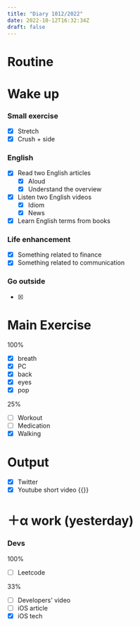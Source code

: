 ```yaml
---
title: "Diary 1012/2022"  
date: 2022-10-12T16:32:34Z
draft: false
---
```


# Routine

# Wake up

### Small exercise

- [x]  Stretch
- [x]  Crush + side

### English

- [x]  Read two English articles
    - [x]  Aloud
    - [x]  Understand the overview
- [x]  Listen two English videos
    - [x]  Idiom
    - [x]  News
- [x]  Learn English terms from books

### Life enhancement

- [x]  Something related to finance
- [x]  Something related to communication

### Go outside

- [x]  

# Main Exercise

100%

- [x]  breath
- [x]  PC
- [x]  back
- [x]  eyes
- [x]  pop

25%

- [ ]  Workout
- [ ]  Medication
- [x]  Walking

# Output

- [x]  Twitter
- [x]  Youtube short video {{<youtube izBtMXP8Ra0>}}

# ＋α work (yesterday)

### Devs

100%

- [ ]  Leetcode

33%

- [ ]  Developers' video
- [ ]  iOS article
- [x]  iOS tech